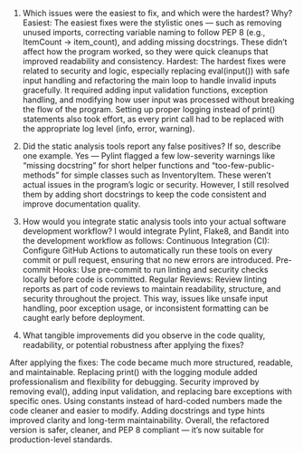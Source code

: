 1. Which issues were the easiest to fix, and which were the hardest? Why?
Easiest:
The easiest fixes were the stylistic ones — such as removing unused imports, correcting variable naming to follow PEP 8 (e.g., ItemCount → item_count), and adding missing docstrings. These didn’t affect how the program worked, so they were quick cleanups that improved readability and consistency.
Hardest:
The hardest fixes were related to security and logic, especially replacing eval(input()) with safe input handling and refactoring the main loop to handle invalid inputs gracefully. It required adding input validation functions, exception handling, and modifying how user input was processed without breaking the flow of the program. Setting up proper logging instead of print() statements also took effort, as every print call had to be replaced with the appropriate log level (info, error, warning).

2. Did the static analysis tools report any false positives? If so, describe one example.
Yes — Pylint flagged a few low-severity warnings like “missing docstring” for short helper functions and “too-few-public-methods” for simple classes such as InventoryItem.
These weren’t actual issues in the program’s logic or security. However, I still resolved them by adding short docstrings to keep the code consistent and improve documentation quality.

3. How would you integrate static analysis tools into your actual software development workflow?
I would integrate Pylint, Flake8, and Bandit into the development workflow as follows:
Continuous Integration (CI): Configure GitHub Actions to automatically run these tools on every commit or pull request, ensuring that no new errors are introduced.
Pre-commit Hooks: Use pre-commit to run linting and security checks locally before code is committed.
Regular Reviews: Review linting reports as part of code reviews to maintain readability, structure, and security throughout the project.
This way, issues like unsafe input handling, poor exception usage, or inconsistent formatting can be caught early before deployment.

4. What tangible improvements did you observe in the code quality, readability, or potential robustness after applying the fixes?

After applying the fixes:
The code became much more structured, readable, and maintainable.
Replacing print() with the logging module added professionalism and flexibility for debugging.
Security improved by removing eval(), adding input validation, and replacing bare exceptions with specific ones.
Using constants instead of hard-coded numbers made the code cleaner and easier to modify.
Adding docstrings and type hints improved clarity and long-term maintainability.
Overall, the refactored version is safer, cleaner, and PEP 8 compliant — it’s now suitable for production-level standards.